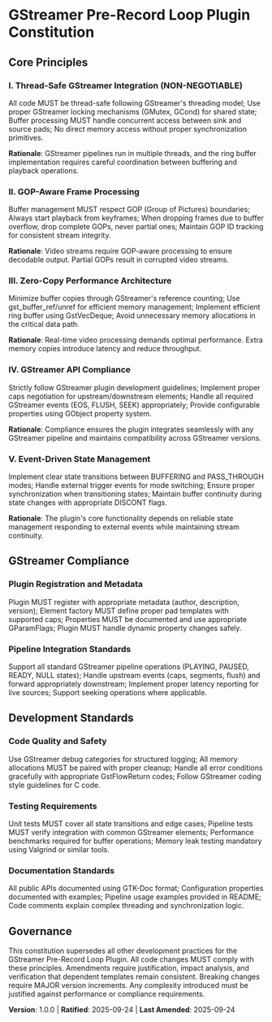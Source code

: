 <!--
Sync Impact Report:
- Version change: Initial → 1.0.0
- Constitution created for GStreamer Pre-Record Loop Plugin
- Added sections: Core Principles (5), GStreamer Compliance, Development Standards
- Templates requiring updates: ✅ constitution created / ⚠ dependent templates need review
- Follow-up TODOs: None - all placeholders filled
-->

# GStreamer Pre-Record Loop Plugin Constitution

## Core Principles

### I. Thread-Safe GStreamer Integration (NON-NEGOTIABLE)
All code MUST be thread-safe following GStreamer's threading model; Use proper GStreamer locking mechanisms (GMutex, GCond) for shared state; Buffer processing MUST handle concurrent access between sink and source pads; No direct memory access without proper synchronization primitives.

**Rationale**: GStreamer pipelines run in multiple threads, and the ring buffer implementation requires careful coordination between buffering and playback operations.

### II. GOP-Aware Frame Processing
Buffer management MUST respect GOP (Group of Pictures) boundaries; Always start playback from keyframes; When dropping frames due to buffer overflow, drop complete GOPs, never partial ones; Maintain GOP ID tracking for consistent stream integrity.

**Rationale**: Video streams require GOP-aware processing to ensure decodable output. Partial GOPs result in corrupted video streams.

### III. Zero-Copy Performance Architecture
Minimize buffer copies through GStreamer's reference counting; Use gst_buffer_ref/unref for efficient memory management; Implement efficient ring buffer using GstVecDeque; Avoid unnecessary memory allocations in the critical data path.

**Rationale**: Real-time video processing demands optimal performance. Extra memory copies introduce latency and reduce throughput.

### IV. GStreamer API Compliance
Strictly follow GStreamer plugin development guidelines; Implement proper caps negotiation for upstream/downstream elements; Handle all required GStreamer events (EOS, FLUSH, SEEK) appropriately; Provide configurable properties using GObject property system.

**Rationale**: Compliance ensures the plugin integrates seamlessly with any GStreamer pipeline and maintains compatibility across GStreamer versions.

### V. Event-Driven State Management
Implement clear state transitions between BUFFERING and PASS_THROUGH modes; Handle external trigger events for mode switching; Ensure proper synchronization when transitioning states; Maintain buffer continuity during state changes with appropriate DISCONT flags.

**Rationale**: The plugin's core functionality depends on reliable state management responding to external events while maintaining stream continuity.

## GStreamer Compliance

### Plugin Registration and Metadata
Plugin MUST register with appropriate metadata (author, description, version); Element factory MUST define proper pad templates with supported caps; Properties MUST be documented and use appropriate GParamFlags; Plugin MUST handle dynamic property changes safely.

### Pipeline Integration Standards
Support all standard GStreamer pipeline operations (PLAYING, PAUSED, READY, NULL states); Handle upstream events (caps, segments, flush) and forward appropriately downstream; Implement proper latency reporting for live sources; Support seeking operations where applicable.

## Development Standards

### Code Quality and Safety
Use GStreamer debug categories for structured logging; All memory allocations MUST be paired with proper cleanup; Handle all error conditions gracefully with appropriate GstFlowReturn codes; Follow GStreamer coding style guidelines for C code.

### Testing Requirements
Unit tests MUST cover all state transitions and edge cases; Pipeline tests MUST verify integration with common GStreamer elements; Performance benchmarks required for buffer operations; Memory leak testing mandatory using Valgrind or similar tools.

### Documentation Standards
All public APIs documented using GTK-Doc format; Configuration properties documented with examples; Pipeline usage examples provided in README; Code comments explain complex threading and synchronization logic.

## Governance

This constitution supersedes all other development practices for the GStreamer Pre-Record Loop Plugin. All code changes MUST comply with these principles. Amendments require justification, impact analysis, and verification that dependent templates remain consistent. Breaking changes require MAJOR version increments. Any complexity introduced must be justified against performance or compliance requirements.

**Version**: 1.0.0 | **Ratified**: 2025-09-24 | **Last Amended**: 2025-09-24